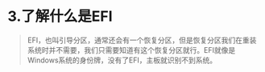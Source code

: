 # 3.了解什么是EFI

> EFI，也叫引导分区，通常还会有一个恢复分区，但是恢复分区我们在重装系统时并不需要，我们只需要知道有这个恢复分区就行。EFI就像是Windows系统的身份牌，没有了EFI，主板就识别不到系统。